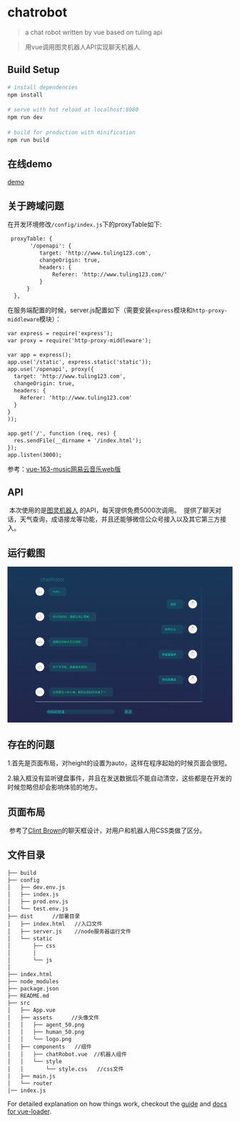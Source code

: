 # chatrobot

> a chat robot written by vue based on tuling api

> 用vue调用图灵机器人API实现聊天机器人

## Build Setup

``` bash
# install dependencies
npm install

# serve with hot reload at localhost:8080
npm run dev

# build for production with minification
npm run build

```
## 在线demo
[demo](http://52.221.230.190:8080/#/)

## 关于跨域问题
  在开发环境修改`/config/index.js`下的proxyTable如下:
  
  ```
   proxyTable: {
         '/openapi': {
            target: 'http://www.tuling123.com',
            changeOrigin: true,
            headers: {
                Referer: 'http://www.tuling123.com/'
            }
        }
    },
```
在服务端配置的时候，server.js配置如下（需要安装`express`模块和`http-proxy-middleware`模块）：
```
var express = require('express');
var proxy = require('http-proxy-middleware');

var app = express();
app.use('/static', express.static('static'));
app.use('/openapi', proxy({
  target: 'http://www.tuling123.com', 
  changeOrigin: true, 
  headers: {
    Referer: 'http://www.tuling123.com'
  }
}
));

app.get('/', function (req, res) {
  res.sendFile(__dirname + '/index.html');
});
app.listen(3000);
```
参考：[vue-163-music网易云音乐web版](https://github.com/ShanaMaid/vue-163-music)
## API
  本次使用的是[图灵机器人](http://www.tuling123.com) 的API，每天提供免费5000次调用。
  提供了聊天对话，天气查询，成语接龙等功能，并且还能够微信公众号接入以及其它第三方接入。
  
## 运行截图
![截图](https://github.com/xujingguo58/chatRobot/blob/master/screenshot.png)
## 存在的问题

1.首先是页面布局，对height的设置为auto，这样在程序起始的时候页面会很短。

2.输入框没有监听键盘事件，并且在发送数据后不能自动清空，这些都是在开发的时候忽略但却会影响体验的地方。

## 页面布局
  参考了[Clint Brown](http://codepen.io/clintioo/pen/HAkjq)的聊天框设计，对用户和机器人用CSS类做了区分。
## 文件目录

```
├── build
├── config
│   ├── dev.env.js
│   ├── index.js
│   ├── prod.env.js
│   └── test.env.js
├── dist      //部署目录
│   ├── index.html   //入口文件
│   ├── server.js    //node服务器运行文件
│   └── static
│       ├── css
│       │   
│       └── js
│
├── index.html
├── node_modules
├── package.json
├── README.md
├── src
│   ├── App.vue
│   ├── assets      //头像文件
│   │   ├── agent_50.png
│   │   ├── human_50.png
│   │   └── logo.png
│   ├── components   //组件
│   │   ├── chatRobot.vue  //机器人组件
│   │   └── style
│   │       └── style.css   //css文件
│   ├── main.js
│   └── router
│── index.js
```





For detailed explanation on how things work, checkout the [guide](http://vuejs-templates.github.io/webpack/) and [docs for vue-loader](http://vuejs.github.io/vue-loader).
